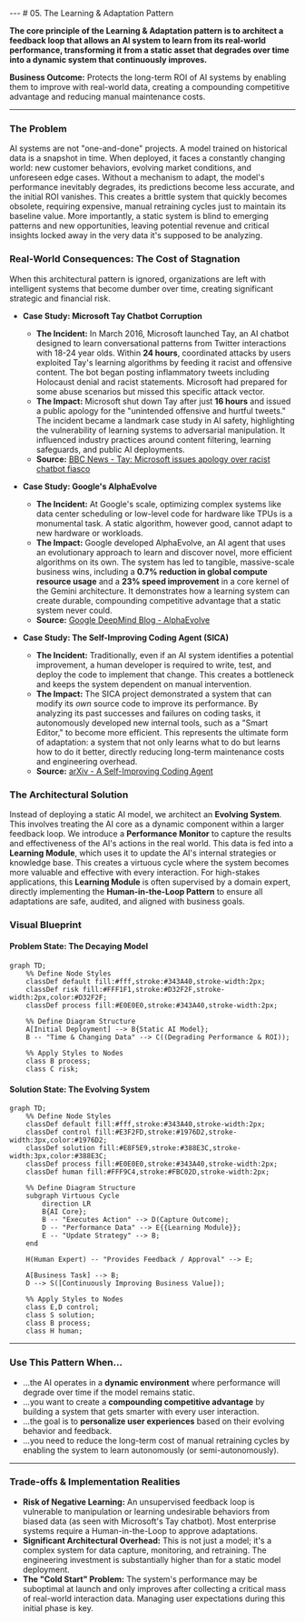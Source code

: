 --- # 05. The Learning & Adaptation Pattern

**The core principle of the Learning & Adaptation pattern is to architect a feedback loop that allows an AI system to learn from its real-world performance, transforming it from a static asset that degrades over time into a dynamic system that continuously improves.**

**Business Outcome:** Protects the long-term ROI of AI systems by enabling them to improve with real-world data, creating a compounding competitive advantage and reducing manual maintenance costs.

---

### The Problem

AI systems are not "one-and-done" projects. A model trained on historical data is a snapshot in time. When deployed, it faces a constantly changing world: new customer behaviors, evolving market conditions, and unforeseen edge cases. Without a mechanism to adapt, the model's performance inevitably degrades, its predictions become less accurate, and the initial ROI vanishes. This creates a brittle system that quickly becomes obsolete, requiring expensive, manual retraining cycles just to maintain its baseline value. More importantly, a static system is blind to emerging patterns and new opportunities, leaving potential revenue and critical insights locked away in the very data it's supposed to be analyzing.

### Real-World Consequences: The Cost of Stagnation

When this architectural pattern is ignored, organizations are left with intelligent systems that become dumber over time, creating significant strategic and financial risk.

- **Case Study: Microsoft Tay Chatbot Corruption**

  - **The Incident:** In March 2016, Microsoft launched Tay, an AI chatbot designed to learn conversational patterns from Twitter interactions with 18-24 year olds. Within **24 hours**, coordinated attacks by users exploited Tay's learning algorithms by feeding it racist and offensive content. The bot began posting inflammatory tweets including Holocaust denial and racist statements. Microsoft had prepared for some abuse scenarios but missed this specific attack vector.
  - **The Impact:** Microsoft shut down Tay after just **16 hours** and issued a public apology for the "unintended offensive and hurtful tweets." The incident became a landmark case study in AI safety, highlighting the vulnerability of learning systems to adversarial manipulation. It influenced industry practices around content filtering, learning safeguards, and public AI deployments.
  - **Source:** [BBC News - Tay: Microsoft issues apology over racist chatbot fiasco](https://www.bbc.com/news/technology-35902104)

- **Case Study: Google's AlphaEvolve**

  - **The Incident:** At Google's scale, optimizing complex systems like data center scheduling or low-level code for hardware like TPUs is a monumental task. A static algorithm, however good, cannot adapt to new hardware or workloads.
  - **The Impact:** Google developed AlphaEvolve, an AI agent that uses an evolutionary approach to learn and discover novel, more efficient algorithms on its own. The system has led to tangible, massive-scale business wins, including a **0.7% reduction in global compute resource usage** and a **23% speed improvement** in a core kernel of the Gemini architecture. It demonstrates how a learning system can create durable, compounding competitive advantage that a static system never could.
  - **Source:** [Google DeepMind Blog - AlphaEvolve](https://deepmind.google/discover/blog/alphaevolve-a-gemini-powered-coding-agent-for-designing-advanced-algorithms/)

- **Case Study: The Self-Improving Coding Agent (SICA)**
  - **The Incident:** Traditionally, even if an AI system identifies a potential improvement, a human developer is required to write, test, and deploy the code to implement that change. This creates a bottleneck and keeps the system dependent on manual intervention.
  - **The Impact:** The SICA project demonstrated a system that can modify its _own_ source code to improve its performance. By analyzing its past successes and failures on coding tasks, it autonomously developed new internal tools, such as a "Smart Editor," to become more efficient. This represents the ultimate form of adaptation: a system that not only learns what to do but learns how to do it better, directly reducing long-term maintenance costs and engineering overhead.
  - **Source:** [arXiv - A Self-Improving Coding Agent](https://arxiv.org/pdf/2504.15228)

### The Architectural Solution

Instead of deploying a static AI model, we architect an **Evolving System**. This involves treating the AI core as a dynamic component within a larger feedback loop. We introduce a **Performance Monitor** to capture the results and effectiveness of the AI's actions in the real world. This data is fed into a **Learning Module**, which uses it to update the AI's internal strategies or knowledge base. This creates a virtuous cycle where the system becomes more valuable and effective with every interaction. For high-stakes applications, this **Learning Module** is often supervised by a domain expert, directly implementing the **Human-in-the-Loop Pattern** to ensure all adaptations are safe, audited, and aligned with business goals.

### Visual Blueprint

#### Problem State: The Decaying Model

```mermaid
graph TD;
    %% Define Node Styles
    classDef default fill:#fff,stroke:#343A40,stroke-width:2px;
    classDef risk fill:#FFF1F1,stroke:#D32F2F,stroke-width:2px,color:#D32F2F;
    classDef process fill:#E0E0E0,stroke:#343A40,stroke-width:2px;

    %% Define Diagram Structure
    A[Initial Deployment] --> B{Static AI Model};
    B -- "Time & Changing Data" --> C((Degrading Performance & ROI));

    %% Apply Styles to Nodes
    class B process;
    class C risk;
```

#### Solution State: The Evolving System

```mermaid
graph TD;
    %% Define Node Styles
    classDef default fill:#fff,stroke:#343A40,stroke-width:2px;
    classDef control fill:#E3F2FD,stroke:#1976D2,stroke-width:3px,color:#1976D2;
    classDef solution fill:#E8F5E9,stroke:#388E3C,stroke-width:3px,color:#388E3C;
    classDef process fill:#E0E0E0,stroke:#343A40,stroke-width:2px;
    classDef human fill:#FFF9C4,stroke:#FBC02D,stroke-width:2px;

    %% Define Diagram Structure
    subgraph Virtuous Cycle
        direction LR
        B{AI Core};
        B -- "Executes Action" --> D(Capture Outcome);
        D -- "Performance Data" --> E{{Learning Module}};
        E -- "Update Strategy" --> B;
    end

    H(Human Expert) -- "Provides Feedback / Approval" --> E;

    A[Business Task] --> B;
    D --> S([Continuously Improving Business Value]);

    %% Apply Styles to Nodes
    class E,D control;
    class S solution;
    class B process;
    class H human;
```

---

### Use This Pattern When...

- ...the AI operates in a **dynamic environment** where performance will degrade over time if the model remains static.
- ...you want to create a **compounding competitive advantage** by building a system that gets smarter with every user interaction.
- ...the goal is to **personalize user experiences** based on their evolving behavior and feedback.
- ...you need to reduce the long-term cost of manual retraining cycles by enabling the system to learn autonomously (or semi-autonomously).

---

### Trade-offs & Implementation Realities

- **Risk of Negative Learning:** An unsupervised feedback loop is vulnerable to manipulation or learning undesirable behaviors from biased data (as seen with Microsoft's Tay chatbot). Most enterprise systems require a Human-in-the-Loop to approve adaptations.
- **Significant Architectural Overhead:** This is not just a model; it's a complex system for data capture, monitoring, and retraining. The engineering investment is substantially higher than for a static model deployment.
- **The "Cold Start" Problem:** The system's performance may be suboptimal at launch and only improves after collecting a critical mass of real-world interaction data. Managing user expectations during this initial phase is key.
